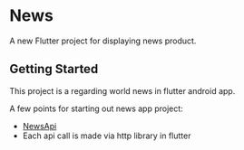# News

A new Flutter project for displaying news product.

## Getting Started

This project is a regarding world news in flutter android app.

A few points for starting out news app project:

- [NewsApi](https://newsapi.org/)
- Each api call is made via http library in flutter
